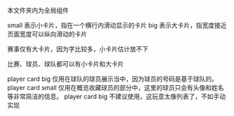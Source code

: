 本文件夹内为全局组件

small 表示小卡片，指在一个横行内滑动显示的卡片
big 表示大卡片，指宽度接近页面宽度可以纵向滑动的卡片

赛事仅有大卡片，因为字比较多，小卡片估计放不下

比赛、球员、球队都可以有小卡片和大卡片

player card big 仅用在球队的球员展示当中，因为球员的号码是基于球队的。
player card small 仅用在概览收藏球员的部分中，这里的球员只会有头像和姓名等非常简洁的信息。
player card big 不建议使用，这玩意太像列表了，不如手动实现